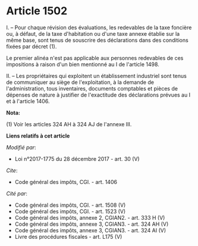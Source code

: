 # Article 1502

I. – Pour chaque révision des évaluations, les redevables de la taxe foncière ou, à défaut, de la taxe d'habitation ou d'une
taxe annexe établie sur la même base, sont tenus de souscrire des déclarations dans des conditions fixées par décret (1).

Le premier alinéa n'est pas applicable aux personnes redevables de ces impositions à raison d'un bien mentionné au I de
l'article 1498.

II. – Les propriétaires qui exploitent un établissement industriel sont tenus de communiquer au siège de l'exploitation, à la
demande de l'administration, tous inventaires, documents comptables et pièces de dépenses de nature à justifier de
l'exactitude des déclarations prévues au I et à l'article 1406.

**Nota:**

(1) Voir les articles 324 AH à 324 AJ de l'annexe III.

**Liens relatifs à cet article**

_Modifié par_:

  - Loi n°2017-1775 du 28 décembre 2017 - art. 30 (V)

_Cite_:

  - Code général des impôts, CGI. - art. 1406

_Cité par_:

  - Code général des impôts, CGI. - art. 1508 (V)
  - Code général des impôts, CGI. - art. 1523 (V)
  - Code général des impôts, annexe 2, CGIAN2. - art. 333 H (V)
  - Code général des impôts, annexe 3, CGIAN3. - art. 324 AH (V)
  - Code général des impôts, annexe 3, CGIAN3. - art. 324 AI (V)
  - Livre des procédures fiscales - art. L175 (V)
